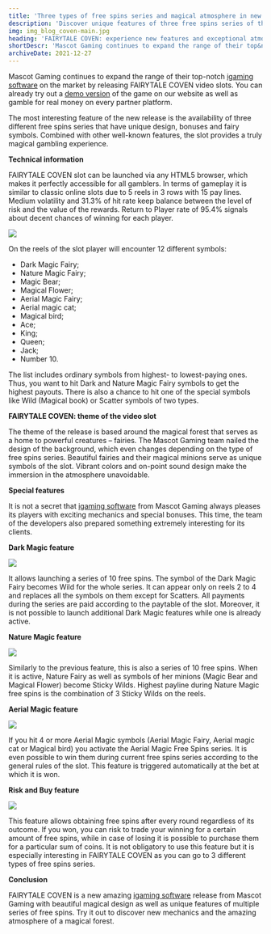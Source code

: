 ```yaml
---
title: 'Three types of free spins series and magical atmosphere in new FAIRYTALE COVEN slot'
description: 'Discover unique features of three free spins series of the new release from Mascot Gaming to enjoy FAIRYTALE COVEN to its fullest potential.'
img: img_blog_coven-main.jpg
heading: 'FAIRYTALE COVEN: experience new features and exceptional atmosphere'
shortDescr: 'Mascot Gaming continues to expand the range of their top&ndash;notch igaming software on the market by releasing FAIRYTALE COVEN video slot. Check out the game review here.'
archiveDate: 2021-12-27
---
```

Mascot Gaming continues to expand the range of their top-notch [igaming software](https://mascot.games/blog-anksunamun-the-queen-of-egypt-from-mascot-gaming.html) on the market by releasing FAIRYTALE COVEN video slots. You can already try out a [demo version](https://play.mascot.games/fairytale-coven.html) of the game on our website as well as gamble for real money on every partner platform.

The most interesting feature of the new release is the availability of three different free spins series that have unique design, bonuses and fairy symbols. Combined with other well-known features, the slot provides a truly magical gambling experience.

**Technical information**

FAIRYTALE COVEN slot can be launched via any HTML5 browser, which makes it perfectly accessible for all gamblers. In terms of gameplay it is similar to classic online slots due to 5 reels in 3 rows with 15 pay lines. Medium volatility and 31.3% of hit rate keep balance between the level of risk and the value of the rewards. Return to Player rate of 95.4% signals about decent chances of winning for each player.

![](../../images/img_blog-coven-1.jpg)

On the reels of the slot player will encounter 12 different symbols:

*   Dark Magic Fairy;
*   Nature Magic Fairy;
*   Magic Bear;
*   Magical Flower;
*   Aerial Magic Fairy;
*   Aerial magic cat;
*   Magical bird;
*   Ace;
*   King;
*   Queen;
*   Jack;
*   Number 10.

The list includes ordinary symbols from highest- to lowest-paying ones. Thus, you want to hit Dark and Nature Magic Fairy symbols to get the highest payouts. There is also a chance to hit one of the special symbols like Wild (Magical book) or Scatter symbols of two types.

**FAIRYTALE COVEN: theme of the video slot**

The theme of the release is based around the magical forest that serves as a home to powerful creatures – fairies. The Mascot Gaming team nailed the design of the background, which even changes depending on the type of free spins series. Beautiful fairies and their magical minions serve as unique symbols of the slot. Vibrant colors and on-point sound design make the immersion in the atmosphere unavoidable.

**Special features**

It is not a secret that [igaming software](https://mascot.games/blog-anksunamun-the-queen-of-egypt-from-mascot-gaming.html) from Mascot Gaming always pleases its players with exciting mechanics and special bonuses. This time, the team of the developers also prepared something extremely interesting for its clients.

**Dark Magic feature**

![](../../images/img_blog-coven-2.jpg)

It allows launching a series of 10 free spins. The symbol of the Dark Magic Fairy becomes Wild for the whole series. It can appear only on reels 2 to 4 and replaces all the symbols on them except for Scatters. All payments during the series are paid according to the paytable of the slot. Moreover, it is not possible to launch additional Dark Magic features while one is already active.

**Nature Magic feature**

![](../../images/img_blog-coven-3.jpg)

Similarly to the previous feature, this is also a series of 10 free spins. When it is active, Nature Fairy as well as symbols of her minions (Magic Bear and Magical Flower) become Sticky Wilds. Highest payline during Nature Magic free spins is the combination of 3 Sticky Wilds on the reels.

**Aerial Magic feature**

![](../../images/img_blog-coven-4.jpg)

If you hit 4 or more Aerial Magic symbols (Aerial Magic Fairy, Aerial magic cat or Magical bird) you activate the Aerial Magic Free Spins series. It is even possible to win them during current free spins series according to the general rules of the slot. This feature is triggered automatically at the bet at which it is won.

**Risk and Buy feature**

![](../../images/img_blog-coven-5.jpg)

This feature allows obtaining free spins after every round regardless of its outcome. If you won, you can risk to trade your winning for a certain amount of free spins, while in case of losing it is possible to purchase them for a particular sum of coins. It is not obligatory to use this feature but it is especially interesting in FAIRYTALE COVEN as you can go to 3 different types of free spins series.

**Conclusion**

FAIRYTALE COVEN is a new amazing [igaming software](https://mascot.games/blog-anksunamun-the-queen-of-egypt-from-mascot-gaming.html) release from Mascot Gaming with beautiful magical design as well as unique features of multiple series of free spins. Try it out to discover new mechanics and the amazing atmosphere of a magical forest.
